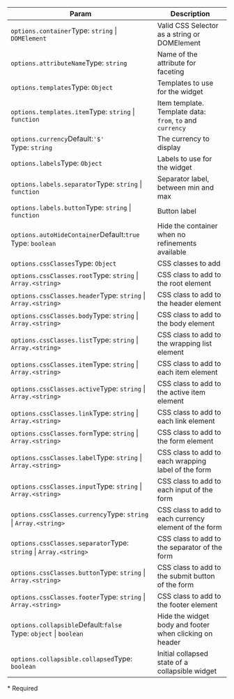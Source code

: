 | Param | Description |
| --- | --- |
| <span class='attr-required'>`options.container`</span><span class="attr-infos">Type: <code>string</code> &#124; <code>DOMElement</code></span> | Valid CSS Selector as a string or DOMElement |
| <span class='attr-required'>`options.attributeName`</span><span class="attr-infos">Type: <code>string</code></span> | Name of the attribute for faceting |
| <span class='attr-optional'>`options.templates`</span><span class="attr-infos">Type: <code>Object</code></span> | Templates to use for the widget |
| <span class='attr-optional'>`options.templates.item`</span><span class="attr-infos">Type: <code>string</code> &#124; <code>function</code></span> | Item template. Template data: `from`, `to` and `currency` |
| <span class='attr-optional'>`options.currency`</span><span class="attr-infos">Default:<code class="attr-default">&#x27;$&#x27;</code><br />Type: <code>string</code></span> | The currency to display |
| <span class='attr-optional'>`options.labels`</span><span class="attr-infos">Type: <code>Object</code></span> | Labels to use for the widget |
| <span class='attr-optional'>`options.labels.separator`</span><span class="attr-infos">Type: <code>string</code> &#124; <code>function</code></span> | Separator label, between min and max |
| <span class='attr-optional'>`options.labels.button`</span><span class="attr-infos">Type: <code>string</code> &#124; <code>function</code></span> | Button label |
| <span class='attr-optional'>`options.autoHideContainer`</span><span class="attr-infos">Default:<code class="attr-default">true</code><br />Type: <code>boolean</code></span> | Hide the container when no refinements available |
| <span class='attr-optional'>`options.cssClasses`</span><span class="attr-infos">Type: <code>Object</code></span> | CSS classes to add |
| <span class='attr-optional'>`options.cssClasses.root`</span><span class="attr-infos">Type: <code>string</code> &#124; <code>Array.&lt;string&gt;</code></span> | CSS class to add to the root element |
| <span class='attr-optional'>`options.cssClasses.header`</span><span class="attr-infos">Type: <code>string</code> &#124; <code>Array.&lt;string&gt;</code></span> | CSS class to add to the header element |
| <span class='attr-optional'>`options.cssClasses.body`</span><span class="attr-infos">Type: <code>string</code> &#124; <code>Array.&lt;string&gt;</code></span> | CSS class to add to the body element |
| <span class='attr-optional'>`options.cssClasses.list`</span><span class="attr-infos">Type: <code>string</code> &#124; <code>Array.&lt;string&gt;</code></span> | CSS class to add to the wrapping list element |
| <span class='attr-optional'>`options.cssClasses.item`</span><span class="attr-infos">Type: <code>string</code> &#124; <code>Array.&lt;string&gt;</code></span> | CSS class to add to each item element |
| <span class='attr-optional'>`options.cssClasses.active`</span><span class="attr-infos">Type: <code>string</code> &#124; <code>Array.&lt;string&gt;</code></span> | CSS class to add to the active item element |
| <span class='attr-optional'>`options.cssClasses.link`</span><span class="attr-infos">Type: <code>string</code> &#124; <code>Array.&lt;string&gt;</code></span> | CSS class to add to each link element |
| <span class='attr-optional'>`options.cssClasses.form`</span><span class="attr-infos">Type: <code>string</code> &#124; <code>Array.&lt;string&gt;</code></span> | CSS class to add to the form element |
| <span class='attr-optional'>`options.cssClasses.label`</span><span class="attr-infos">Type: <code>string</code> &#124; <code>Array.&lt;string&gt;</code></span> | CSS class to add to each wrapping label of the form |
| <span class='attr-optional'>`options.cssClasses.input`</span><span class="attr-infos">Type: <code>string</code> &#124; <code>Array.&lt;string&gt;</code></span> | CSS class to add to each input of the form |
| <span class='attr-optional'>`options.cssClasses.currency`</span><span class="attr-infos">Type: <code>string</code> &#124; <code>Array.&lt;string&gt;</code></span> | CSS class to add to each currency element of the form |
| <span class='attr-optional'>`options.cssClasses.separator`</span><span class="attr-infos">Type: <code>string</code> &#124; <code>Array.&lt;string&gt;</code></span> | CSS class to add to the separator of the form |
| <span class='attr-optional'>`options.cssClasses.button`</span><span class="attr-infos">Type: <code>string</code> &#124; <code>Array.&lt;string&gt;</code></span> | CSS class to add to the submit button of the form |
| <span class='attr-optional'>`options.cssClasses.footer`</span><span class="attr-infos">Type: <code>string</code> &#124; <code>Array.&lt;string&gt;</code></span> | CSS class to add to the footer element |
| <span class='attr-optional'>`options.collapsible`</span><span class="attr-infos">Default:<code class="attr-default">false</code><br />Type: <code>object</code> &#124; <code>boolean</code></span> | Hide the widget body and footer when clicking on header |
| <span class='attr-optional'>`options.collapsible.collapsed`</span><span class="attr-infos">Type: <code>boolean</code></span> | Initial collapsed state of a collapsible widget |

<p class="attr-legend">* <span>Required</span></p>
